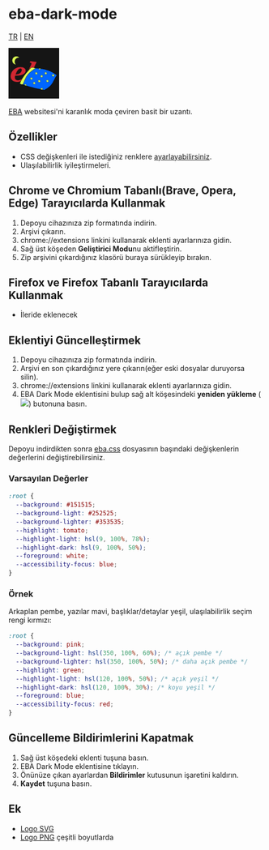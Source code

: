 # eba-dark-mode

[TR](README.md) | [EN](README.en.md)

<img src="./img/svg/logo.svg" width="100px">

[EBA](https://eba.gov.tr) websitesi'ni karanlık moda çeviren basit bir uzantı.

## Özellikler

- CSS değişkenleri ile istediğiniz renklere [ayarlayabilirsiniz](#Renkleri-Değiştirmek).
- Ulaşılabilirlik iyileştirmeleri.

## Chrome ve Chromium Tabanlı(Brave, Opera, Edge) Tarayıcılarda Kullanmak

1. Depoyu cihazınıza zip formatında indirin.
2. Arşivi çıkarın.
3. chrome://extensions linkini kullanarak eklenti ayarlarınıza gidin.
4. Sağ üst köşeden **Geliştirici Modu**nu aktifleştirin.
5. Zip arşivini çıkardığınız klasörü buraya sürükleyip bırakın.

## Firefox ve Firefox Tabanlı Tarayıcılarda Kullanmak

- İleride eklenecek

## Eklentiyi Güncelleştirmek

1. Depoyu cihazınıza zip formatında indirin.
2. Arşivi en son çıkardığınız yere çıkarın(eğer eski dosyalar duruyorsa silin).
3. chrome://extensions linkini kullanarak eklenti ayarlarınıza gidin.
4. EBA Dark Mode eklentisini bulup sağ alt köşesindeki **yeniden yükleme** (<img src="https://www.iconsdb.com/icons/preview/white/refresh-2-xxl.png" width=12px>) butonuna basın.

## Renkleri Değiştirmek

Depoyu indirdikten sonra [eba.css](./eba.css) dosyasının başındaki değişkenlerin değerlerini değiştirebilirsiniz.

### Varsayılan Değerler

```css
:root {
  --background: #151515;
  --background-light: #252525;
  --background-lighter: #353535;
  --highlight: tomato;
  --highlight-light: hsl(9, 100%, 78%);
  --highlight-dark: hsl(9, 100%, 50%);
  --foreground: white;
  --accessibility-focus: blue;
}
```

### Örnek

Arkaplan pembe, yazılar mavi, başlıklar/detaylar yeşil, ulaşılabilirlik seçim rengi kırmızı:

```css
:root {
  --background: pink;
  --background-light: hsl(350, 100%, 60%); /* açık pembe */
  --background-lighter: hsl(350, 100%, 50%); /* daha açık pembe */
  --highlight: green;
  --highlight-light: hsl(120, 100%, 50%); /* açık yeşil */
  --highlight-dark: hsl(120, 100%, 30%); /* koyu yeşil */
  --foreground: blue;
  --accessibility-focus: red;
}
```

## Güncelleme Bildirimlerini Kapatmak

1. Sağ üst köşedeki eklenti tuşuna basın.
2. EBA Dark Mode eklentisine tıklayın.
3. Önünüze çıkan ayarlardan **Bildirimler** kutusunun işaretini kaldırın.
4. **Kaydet** tuşuna basın.

## Ek

- [Logo SVG](./img/svg)
- [Logo PNG](./img) çeşitli boyutlarda
